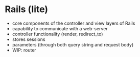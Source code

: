 Rails (lite)
==========

- core components of the controller and view layers of Rails
- capability to communicate with a web-server
- controller functionality (render, redirect_to)
- stores sessions
- parameters (through both query string and request body)
- WIP: router
